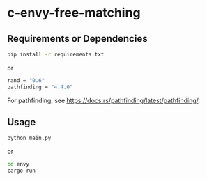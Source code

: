 # c-envy-free-matching


##  Requirements or Dependencies

```bash
pip install -r requirements.txt
```

or

```bash
rand = "0.6"
pathfinding = "4.4.0"
```
For $\mathrm{pathfinding}$, see https://docs.rs/pathfinding/latest/pathfinding/.


## Usage

```bash
python main.py  
```

or

```bash
cd envy
cargo run  
```
